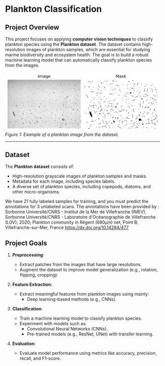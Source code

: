 # Plankton Classification

## Project Overview
This project focuses on applying **computer vision techniques** to classify plankton species using the **Plankton dataset**. The dataset contains high-resolution images of plankton samples, which are essential for studying marine biodiversity and ecosystem health. The goal is to build a robust machine learning model that can automatically classify plankton species from the images.

![Example Plankton Image](plankton_sample.png)  
*Figure 1: Example of a plankton image from the dataset.*

---

## Dataset
The **Plankton dataset** consists of:
- High-resolution grayscale images of plankton samples and masks.
- Metadata for each image, including species labels.
- A diverse set of plankton species, including copepods, diatoms, and other micro-organisms.

We have 21 fully labeled samples for training, and you must predict the annotations for 3 unlabeled scans. The annotations have been provided by :
Sorbonne Université/CNRS - Institut de la Mer de Villefranche (IMEV), Sorbonne Université/CNRS - Laboratoire d'Océanographie de Villefranche (LOV); 2020; Plankton community in Régent (680µm) net, Point B, Villefranche-sur-Mer, France https://dx.doi.org/10.14284/477

## Project Goals
1. **Preprocessing**:
   - Extract patches from the images that have large resolutions.
   - Augment the dataset to improve model generalization (e.g., rotation, flipping, cropping).

2. **Feature Extraction**:
   - Extract meaningful features from plankton images using mainly:
     - Deep learning-based methods (e.g., CNNs).

3. **Classification**:
   - Train a machine learning model to classify plankton species.
   - Experiment with models such as:
     - Convolutional Neural Networks (CNNs).
     - Pre-trained models (e.g., ResNet, UNet) with transfer learning.

4. **Evaluation**:
   - Evaluate model performance using metrics like accuracy, precision, recall, and F1-score.
